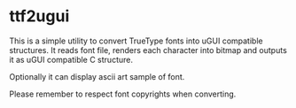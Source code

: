 ttf2ugui
========

This is a simple utility to convert TrueType fonts into uGUI compatible
structures. It reads font file, renders each character into bitmap
and outputs it as uGUI compatible C structure. 

Optionally it can display ascii art sample of font.

Please remember to respect font copyrights when converting.
